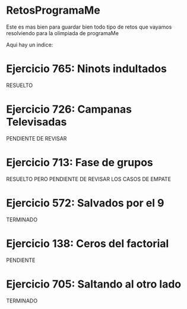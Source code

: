 # RetosProgramaMe
Este es mas bien para guardar bien todo tipo de retos que vayamos resolviendo para la olimpiada de programaMe

Aqui hay un indice:

# Ejercicio 765: Ninots indultados
RESUELTO

# Ejercicio 726: Campanas Televisadas
PENDIENTE DE REVISAR

# Ejercicio 713: Fase de grupos
RESUELTO PERO PENDIENTE DE REVISAR LOS CASOS DE EMPATE

# Ejercicio 572: Salvados por el 9
TERMINADO

# Ejercicio 138: Ceros del factorial
PENDIENTE

# Ejercicio 705: Saltando al otro lado
TERMINADO